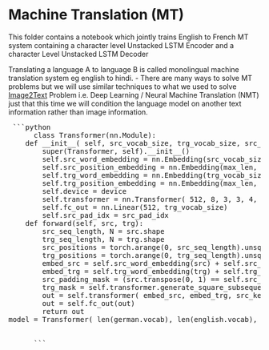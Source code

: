 # Machine Translation (MT)

This folder contains a notebook which jointly trains English to French MT system containing a character level Unstacked LSTM Encoder and a character Level Unstacked LSTM Decoder


Translating a language A to language B is called monolingual machine translation system eg english to hindi.
      - There are many ways to solve MT problems but we will use similar techniques to what we used to solve [Image2Text](https://pub.towardsai.net/natural-language-generation-x2text-tasks-78641031b033#1341) Problem i.e. Deep Learning / Neural Machine Translation (NMT) just that this time we will condition the language model on another text information rather than image information.

<pre> ```python
      class Transformer(nn.Module):
    def __init__( self, src_vocab_size, trg_vocab_size, src_pad_idx, max_len, device):
        super(Transformer, self).__init__()
        self.src_word_embedding = nn.Embedding(src_vocab_size, 512)
        self.src_position_embedding = nn.Embedding(max_len, 512)
        self.trg_word_embedding = nn.Embedding(trg_vocab_size, 512)
        self.trg_position_embedding = nn.Embedding(max_len, 512)
        self.device = device
        self.transformer = nn.Transformer( 512, 8, 3, 3, 4, 0.1)
        self.fc_out = nn.Linear(512, trg_vocab_size)
        self.src_pad_idx = src_pad_idx
    def forward(self, src, trg):
        src_seq_length, N = src.shape
        trg_seq_length, N = trg.shape
        src_positions = torch.arange(0, src_seq_length).unsqueeze(1).expand(src_seq_length, N).to(self.device)
        trg_positions = torch.arange(0, trg_seq_length).unsqueeze(1).expand(trg_seq_length, N).to(self.device)
        embed_src = self.src_word_embedding(src) + self.src_position_embedding(src_positions)
        embed_trg = self.trg_word_embedding(trg) + self.trg_position_embedding(trg_positions)
        src_padding_mask = (src.transpose(0, 1) == self.src_pad_idx).to(self.device)
        trg_mask = self.transformer.generate_square_subsequent_mask(trg_seq_length).to(self.device)
        out = self.transformer( embed_src, embed_trg, src_key_padding_mask=src_padding_mask, tgt_mask=trg_mask)
        out = self.fc_out(out)
        return out
model = Transformer( len(german.vocab), len(english.vocab), english.vocab.stoi["<pad>"], 100, device,).to(device)
      
      
      ``` </pre>
